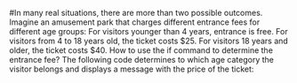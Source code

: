 #In many real situations, there are more than two possible outcomes. Imagine an amusement park that charges different entrance fees for different age groups: For visitors younger than 4 years, entrance is free. For visitors from 4 to 18 years old, the ticket costs $25. For visitors 18 years and older, the ticket costs $40. How to use the if command to determine the entrance fee? The following code determines to which age category the visitor belongs and displays a message with the price of the ticket:
